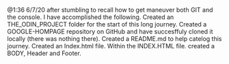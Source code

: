 @1:36 6/7/20 after stumbling to recall how to get maneuver both GIT and the console. I have accomplished the following.
Created an THE_ODIN_PROJECT folder for the start of this long journey.
Created a GOOGLE-HOMPAGE repository on GitHub and have succesffuly cloned it locally (there was nothing there).
Created a README.md to help catelog this journey.
Created an Index.html file.
Within the INDEX.HTML file. created a BODY, Header and Footer.